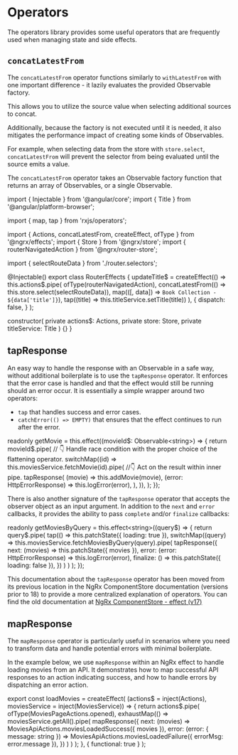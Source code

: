 # Operators

The operators library provides some useful operators that are frequently
used when managing state and side effects. 

## `concatLatestFrom`

The `concatLatestFrom` operator functions similarly to `withLatestFrom` with one important difference - it lazily evaluates the provided Observable factory.

This allows you to utilize the source value when selecting additional sources to concat.

Additionally, because the factory is not executed until it is needed, it also mitigates the performance impact of creating some kinds of Observables.

For example, when selecting data from the store with `store.select`, `concatLatestFrom` will prevent the
selector from being evaluated until the source emits a value.

The `concatLatestFrom` operator takes an Observable factory function that returns an array of Observables, or a single Observable.

<code-example header="router.effects.ts">
import { Injectable } from '@angular/core';
import { Title } from '@angular/platform-browser';

import { map, tap } from 'rxjs/operators';

import { Actions, concatLatestFrom, createEffect, ofType } from '@ngrx/effects';
import { Store } from '@ngrx/store';
import { routerNavigatedAction } from '@ngrx/router-store';

import { selectRouteData } from './router.selectors';

@Injectable()
export class RouterEffects {
  updateTitle$ = createEffect(() =>
    this.actions$.pipe(
      ofType(routerNavigatedAction),
      concatLatestFrom(() => this.store.select(selectRouteData)),
      map(([, data]) => `Book Collection - ${data['title']}`),
      tap((title) => this.titleService.setTitle(title))
    ),
    {
      dispatch: false,
    }
  );

  constructor(
    private actions$: Actions,
    private store: Store,
    private titleService: Title
  ) {}
}
</code-example>

## tapResponse

An easy way to handle the response with an Observable in a safe way, without additional boilerplate is to use the `tapResponse` operator. It enforces that the error case is handled and that the effect would still be running should an error occur. It is essentially a simple wrapper around two operators:

- `tap` that handles success and error cases.
- `catchError(() => EMPTY)` that ensures that the effect continues to run after the error.

<code-example header="movies.store.ts">
  readonly getMovie = this.effect((movieId$: Observable&lt;string&gt;) => {
    return movieId$.pipe(
      // 👇 Handle race condition with the proper choice of the flattening operator.
      switchMap((id) => this.moviesService.fetchMovie(id).pipe(
        //👇 Act on the result within inner pipe.
        tapResponse(
          (movie) => this.addMovie(movie),
          (error: HttpErrorResponse) => this.logError(error),
        ),
      )),
    );
  });
</code-example>

There is also another signature of the `tapResponse` operator that accepts the observer object as an input argument. In addition to the `next` and `error` callbacks, it provides the ability to pass `complete` and/or `finalize` callbacks:

<code-example header="movies.store.ts">
  readonly getMoviesByQuery = this.effect&lt;string&gt;((query$) => {
    return query$.pipe(
      tap(() => this.patchState({ loading: true }),
      switchMap((query) =>
        this.moviesService.fetchMoviesByQuery(query).pipe(
          tapResponse({
            next: (movies) => this.patchState({ movies }),
            error: (error: HttpErrorResponse) => this.logError(error),
            finalize: () => this.patchState({ loading: false }),
          })
        )
      )
    );
  });
</code-example>

This documentation about the `tapResponse` operator has been moved from its previous location in the NgRx ComponentStore documentation (versions prior to 18) to provide a more centralized explanation of operators. You can find the old documentation at [NgRx ComponentStore - effect (v17)](https://v17.ngrx.io/guide/component-store/effect#tapresponse)

## mapResponse

The `mapResponse` operator is particularly useful in scenarios where you need to transform data and handle potential errors with minimal boilerplate.

In the example below, we use `mapResponse` within an NgRx effect to handle loading movies from an API. It demonstrates how to map successful API responses to an action indicating success, and how to handle errors by dispatching an error action.

<code-example header="movies.effects.ts">
  export const loadMovies = createEffect(
    (actions$ = inject(Actions), moviesService = inject(MoviesService)) => {
      return actions$.pipe(
        ofType(MoviesPageActions.opened),
        exhaustMap(() =>
          moviesService.getAll().pipe(
            mapResponse({
              next: (movies) => MoviesApiActions.moviesLoadedSuccess({ movies }),
              error: (error: { message: string }) =>
                MoviesApiActions.moviesLoadedFailure({ errorMsg: error.message }),
            })
          )
        )
      );
    },
    { functional: true }
  );
</code-example>
